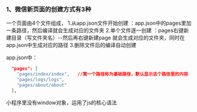 ### 1、微信新页面的创建方式有3种
一个页面由4个文件组成，
1.从app.json文件开始创建 ：app.json中的pages里加一条路径，然后编译就会生成对应的文件夹
2.单个文件逐一创建 ：pages右键新建目录（写文件夹名）--然后再右键新建page  就会生成对应的文件夹，同时在app.json中生成对应的路径
3.删除文件后的编译自动创建

app.json中：
```json
  "pages": [
    "pages/index/index",   //第一个路径称为基础路径，默认显示这个路径里的内容
    "pages/logs/logs",
    "pages/about/about"
  ],
```


小程序里没有window对象，运用了js的核心语法